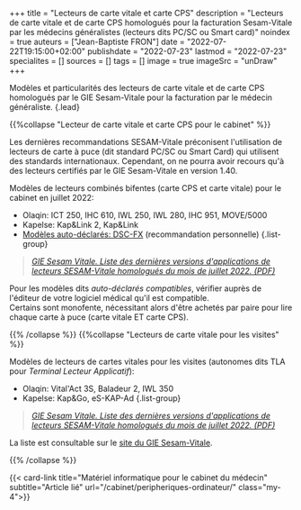 +++
title = "Lecteurs de carte vitale et carte CPS"
description = "Lecteurs de carte vitale et de carte CPS homologués pour la facturation Sesam-Vitale par les médecins généralistes (lecteurs dits PC/SC ou Smart card)"
noindex = true
auteurs = ["Jean-Baptiste FRON"]
date = "2022-07-22T19:15:00+02:00"
publishdate = "2022-07-23"
lastmod = "2022-07-23"
specialites = []
sources = []
tags = []
image = true
imageSrc = "unDraw"
+++

Modèles et particularités des lecteurs de carte vitale et de carte CPS homologués par le GIE Sesam-Vitale pour la facturation par le médecin généraliste.
{.lead}

{{%collapse "Lecteur de carte vitale et carte CPS pour le cabinet" %}}

Les dernières recommandations SESAM-Vitale préconisent l'utilisation de lecteurs de carte à puce (dit standard PC/SC ou Smart Card) qui utilisent des standards internationaux. Cependant, on ne pourra avoir recours qu'à des lecteurs certifiés par le GIE Sesam-Vitale en version 1.40.

Modèles de lecteurs combinés bifentes (carte CPS et carte vitale) pour le cabinet en juillet 2022:

- Olaqin: ICT 250, IHC 610, IWL 250, IWL 280, IHC 951, MOVE/5000
- Kapelse: Kap&Link 2, Kap&Link
- [Modèles auto-déclarés: DSC-FX](https://www.sesam-vitale.fr/web/sesam-vitale/catalogue-produits) (recommandation personnelle)
{.list-group}

> *[GIE Sesam Vitale. Liste des dernières versions d'applications de lecteurs SESAM-Vitale
homologués du mois de juillet 2022. (PDF)](https://industriels.sesam-vitale.fr/documents/10192/3574897/Liste+des+derni%C3%A8res+versions+d%27applications+de+lecteurs+homologu%C3%A9s+SESAM-Vitale)*

Pour les modèles dits *auto-déclarés compatibles*, vérifier auprès de l'éditeur de votre logiciel médical qu'il est compatible.  
Certains sont monofente, nécessitant alors d'être achetés par paire pour lire chaque carte à puce (carte vitale ET carte CPS).

{{% /collapse %}}
{{%collapse "Lecteurs de carte vitale pour les visites" %}}

Modèles de lecteurs de cartes vitales pour les visites (autonomes dits TLA pour *Terminal Lecteur Applicatif*):

- Olaqin: Vital'Act 3S, Baladeur 2, IWL 350
- Kapelse: Kap&Go, eS-KAP-Ad
{.list-group}

> *[GIE Sesam Vitale. Liste des dernières versions d'applications de lecteurs SESAM-Vitale
homologués du mois de juillet 2022. (PDF)](https://industriels.sesam-vitale.fr/documents/10192/3574897/Liste+des+derni%C3%A8res+versions+d%27applications+de+lecteurs+homologu%C3%A9s+SESAM-Vitale)*

La liste est consultable sur le [site du GIE Sesam-Vitale](https://www.sesam-vitale.fr/web/sesam-vitale/catalogue-produits).

{{% /collapse %}}

{{< card-link title="Matériel informatique pour le cabinet du médecin" subtitle="Article lié" url="/cabinet/peripheriques-ordinateur/" class="my-4">}}
